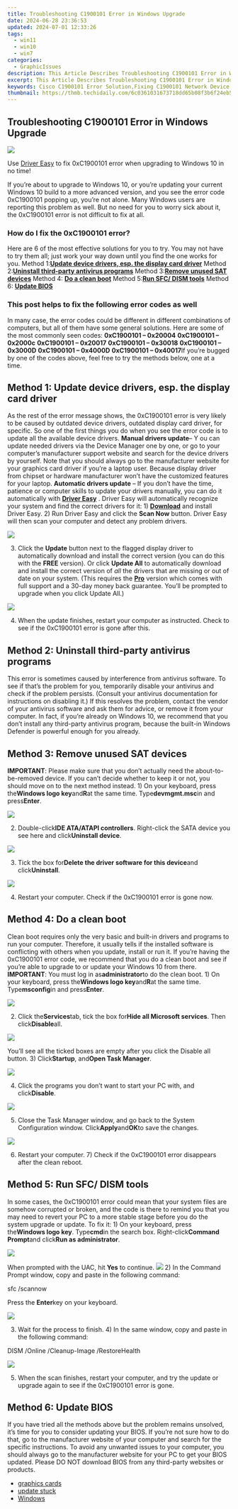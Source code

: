 ```yaml
---
title: Troubleshooting C1900101 Error in Windows Upgrade
date: 2024-06-28 23:36:53
updated: 2024-07-01 12:33:26
tags:
  - win11
  - win10
  - win7
categories:
  - GraphicIssues
description: This Article Describes Troubleshooting C1900101 Error in Windows Upgrade
excerpt: This Article Describes Troubleshooting C1900101 Error in Windows Upgrade
keywords: Cisco C1900101 Error Solution,Fixing C1900101 Network Device Errors During OS Upgrade,Resolving Cisco 1900 Series Error on Windows Upgrade,Steps to Overcome C1900101 Firmware Glitch in Windows Migration,Remediation for Cisco Catalyst 1900101 Upgrade Issues,How To Troubleshoot Network Errors Post Windows 10 Rollout on C1900 Series,Addressing C1900 Firmware Problems During Windows Server Enhancement
thumbnail: https://thmb.techidaily.com/6c0361031673718dd65b08f3b6f24eb590de40f0c8e00739939cad23b109e68b.png
---
```


## Troubleshooting C1900101 Error in Windows Upgrade

![](https://images.drivereasy.com/wp-content/uploads/2017/12/img_5a41bf13e32e7.png)

 Use [Driver Easy](https://tools.techidaily.com/drivereasy/download/) to fix 0xC1900101 error when upgrading to Windows 10 in no time!

If you’re about to upgrade to Windows 10, or you’re updating your current Windows 10 build to a more advanced version, and you see the error code 0xC1900101 popping up, you’re not alone. Many Windows users are reporting this problem as well. But no need for you to worry sick about it, the 0xC1900101 error is not difficult to fix at all.

### How do I fix the 0xC1900101 error?

Here are 6 of the most effective solutions for you to try. You may not have to try them all; just work your way down until you find the one works for you.  Method 1:[**Update device drivers, esp. the display card driver**](#m1) Method 2:[**Uninstall third-party antivirus programs**](#m2) Method 3:[**Remove unused SAT devices**](#m3) Method 4: [**Do a clean boot**](#m4) Method 5:[**Run SFC/ DISM tools**](#m5) Method 6: [**Update BIOS**](#m6)

### This post helps to fix the following error codes as well

In many case, the error codes could be different in different combinations of computers, but all of them have some general solutions. Here are some of the most commonly seen codes: **0xC1900101 – 0x20004** **0xC1900101 – 0x2000c** **0xC1900101 – 0x20017** **0xC1900101 – 0x30018** **0xC1900101 – 0x3000D** **0xC1900101 – 0x4000D** **0xC1900101 – 0x40017**If you’re bugged by one of the codes above, feel free to try the methods below, one at a time.

## Method 1: Update device drivers, esp. the display card driver

As the rest of the error message shows, the 0xC1900101 error is very likely to be caused by outdated device drivers, outdated display card driver, for specific. So one of the first things you do when you see the error code is to update all the available device drivers. **Manual drivers update**– Y ou can update needed drivers via the Device Manager one by one, or go to your computer’s manufacturer support website and search for the device drivers by yourself. Note that you should always go to the manufacturer website for your graphics card driver if you’re a laptop user. Because display driver from chipset or hardware manufacturer won’t have the customized features for your laptop. **Automatic drivers update**   – If you don’t have the time, patience or computer skills to update your drivers manually, you can do it automatically with [**Driver Easy**](https://tools.techidaily.com/drivereasy/download/)  . Driver Easy will automatically recognize your system and find the correct drivers for it: 1) **[Download](https://tools.techidaily.com/drivereasy/download/)**  and install Driver Easy. 2) Run Driver Easy and click the **Scan Now**  button. Driver Easy will then scan your computer and detect any problem drivers.

![](https://images.drivereasy.com/wp-content/uploads/2017/12/img_5a42067dc58c2.png)

3) Click the **Update**  button next to the flagged display driver to automatically download and install the correct version (you can do this with the **FREE** version). Or click **Update All** to automatically download and install the correct version of _all_  the drivers that are missing or out of date on your system. (This requires the [**Pro**](https://tools.techidaily.com/drivereasy/download/) version which comes with full support and a 30-day money back guarantee. You’ll be prompted to upgrade when you click Update All.)

![](https://images.drivereasy.com/wp-content/uploads/2017/12/img_5a4206a5c0185.jpg)

4) When the update finishes, restart your computer as instructed. Check to see if the 0xC1900101 error is gone after this.

## Method 2: Uninstall third-party antivirus programs

 This error is sometimes caused by interference from antivirus software. To see if that’s the problem for you, temporarily disable your antivirus and check if the problem persists. (Consult your antivirus documentation for instructions on disabling it.)  If this resolves the problem, contact the vendor of your antivirus software and ask them for advice, or remove it from your computer. In fact, if you’re already on Windows 10, we recommend that you don’t install any third-party antivirus program, because the built-in Windows Defender is powerful enough for you already.

## Method 3: Remove unused SAT devices

**IMPORTANT**: Please make sure that you don’t actually need the about-to-be-removed device. If you can’t decide whether to keep it or not, you should move on to the next method instead. 1) On your keyboard, press the**Windows logo key**and**R**at the same time. Type**devmgmt.msc**in and press**Enter**.

![](https://images.drivereasy.com/wp-content/uploads/2017/12/img_5a41ffeabdb2f.png)

2) Double-click**IDE ATA/ATAPI controllers**. Right-click the SATA device you see here and click**Uninstall device**.

![](https://images.drivereasy.com/wp-content/uploads/2017/12/img_5a4200361b60e.jpg)

3) Tick the box for**Delete the driver software for this device**and click**Uninstall**.

![](https://images.drivereasy.com/wp-content/uploads/2017/12/img_5a42025a54b53.png)

4) Restart your computer. Check if the 0xC1900101 error is gone now.

## Method 4: Do a clean boot

Clean boot requires only the very basic and built-in drivers and programs to run your computer. Therefore, it usually tells if the installed software is conflicting with others when you update, install or run it. If you’re having the 0xC1900101 error code, we recommend that you do a clean boot and see if you’re able to upgrade to or update your Windows 10 from there. **IMPORTANT**: You must log in as**administrator**to do the clean boot. 1) On your keyboard, press the**Windows logo key**and**R**at the same time. Type**msconfig**in and press**Enter**.

![](https://images.drivereasy.com/wp-content/uploads/2017/12/img_5a41f7260f9ac.png)

2) Click the**Services**tab, tick the box for**Hide all Microsoft services**. Then click**Disable**all.

![](https://images.drivereasy.com/wp-content/uploads/2017/12/img_5a41f823b91a2.png)

You’ll see all the ticked boxes are empty after you click the Disable all button. 3) Click**Startup**, and**Open Task Manager**.

![](https://images.drivereasy.com/wp-content/uploads/2017/12/img_5a41f881deef9.png)

4) Click the programs you don’t want to start your PC with, and click**Disable**.

![](https://images.drivereasy.com/wp-content/uploads/2017/12/img_5a41f91987269.jpg)

5) Close the Task Manager window, and go back to the System Configuration window. Click**Apply**and**OK**to save the changes.

![](https://images.drivereasy.com/wp-content/uploads/2017/12/img_5a41fd5bee675.png)

6) Restart your computer. 7) Check if the 0xC1900101 error disappears after the clean reboot.

## Method 5: Run SFC/ DISM tools

In some cases, the 0xC1900101 error could mean that your system files are somehow corrupted or broken, and the code is there to remind you that you may need to revert your PC to a more stable stage before you do the system upgrade or update. To fix it: 1) On your keyboard, press the**Windows logo key**. Type**cmd**in the search box. Right-click**Command Prompt**and click**Run as administrator**.

![](https://images.drivereasy.com/wp-content/uploads/2017/12/img_5a420a4db13ec.png)

When prompted with the UAC, hit **Yes**  to continue. ![](https://images.drivereasy.com/wp-content/uploads/2017/01/img_586ca13144fd3.jpg) 2) In the Command Prompt window, copy and paste in the following command:

sfc /scannow

Press the **Enter**key on your keyboard.

![](https://images.drivereasy.com/wp-content/uploads/2017/12/img_5a420bd11333c.png)

3) Wait for the process to finish. 4) In the same window, copy and paste in the following command:

DISM /Online /Cleanup-Image /RestoreHealth

![](https://images.drivereasy.com/wp-content/uploads/2017/12/img_5a420dc53a080.png)

5) When the scan finishes, restart your computer, and try the update or upgrade again to see if the 0xC1900101 error is gone.

## Method 6: Update BIOS

If you have tried all the methods above but the problem remains unsolved, it’s time for you to consider updating your BIOS. If you’re not sure how to do that, go to the manufacturer website of your computer and search for the specific instructions. To avoid any unwanted issues to your computer, you should always go to the manufacturer website for your PC to get your BIOS updated. Please DO NOT download BIOS from any third-party websites or products.

* [graphics cards](https://tools.techidaily.com/drivereasy/download/)
* [update stuck](https://tools.techidaily.com/drivereasy/download/)
* [Windows](https://tools.techidaily.com/drivereasy/download/)

<ins class="adsbygoogle"
     style="display:block"
     data-ad-format="autorelaxed"
     data-ad-client="ca-pub-7571918770474297"
     data-ad-slot="1223367746"></ins>



<ins class="adsbygoogle"
     style="display:block"
     data-ad-client="ca-pub-7571918770474297"
     data-ad-slot="8358498916"
     data-ad-format="auto"
     data-full-width-responsive="true"></ins>
